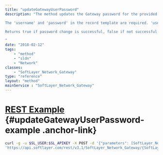```yaml
---
title: "updateGatewayUserPassword"
description: "The method updates the Gateway password for the provided username.  It does not perform any synchronization with the Gateway to update the credentials.  The method only updates the IMS db with the username / password record for the Gateway. 

The 'username' and 'password' in the record template are required. 'username' must not be blank and must exist in the Gateway password records 'password' must not be blank 

Returns true if password change is successful, false if not successful 

"
date: "2018-02-12"
tags:
    - "method"
    - "sldn"
    - "Network"
classes:
    - "SoftLayer_Network_Gateway"
type: "reference"
layout: "method"
mainService : "SoftLayer_Network_Gateway"
---
```


# [REST Example](#updateGatewayUserPassword-example) <a href="/article/rest/"><i class="fas fa-question"></i></a> {#updateGatewayUserPassword-example .anchor-link} 
```bash
curl -g -u $SL_USER:$SL_APIKEY -X POST -d '{"parameters": [SoftLayer_Network_Gateway_Member_Passwords]}' \
'https://api.softlayer.com/rest/v3.1/SoftLayer_Network_Gateway/{SoftLayer_Network_GatewayID}/updateGatewayUserPassword'
```
